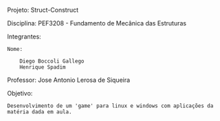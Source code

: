 Projeto: Struct-Construct

Disciplina: PEF3208 - Fundamento de Mecânica das Estruturas

Integrantes:

	Nome:
	
		Diego Boccoli Gallego
		Henrique Spadim


Professor: Jose Antonio Lerosa de Siqueira


Objetivo:
	
	Desenvolvimento de um 'game' para linux e windows com aplicações da matéria dada em aula.
